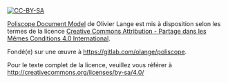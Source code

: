 [![CC-BY-SA](http://i.creativecommons.org/l/by-sa/4.0/88x31.png)](http://creativecommons.org/licenses/by-sa/4.0/)

[Poliscope Document Model](https://gitlab.com/olange/poliscope) de Olivier Lange est mis à disposition selon les termes de la licence [Creative Commons Attribution - Partage dans les Mêmes Conditions 4.0 International](http://creativecommons.org/licenses/by-sa/4.0/).

Fondé(e) sur une œuvre à https://gitlab.com/olange/poliscope.

Pour le texte complet de la licence, veuillez vous référer à http://creativecommons.org/licenses/by-sa/4.0/

